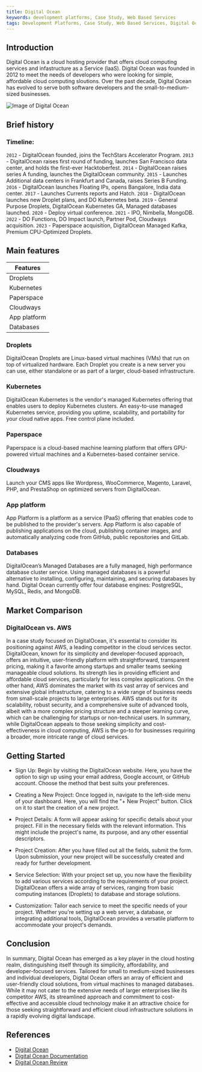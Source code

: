 ```yaml
---
title: Digital Ocean
keywords: development platforms, Case Study, Web Based Services
tags: Development Platforms, Case Study, Web Based Services, Digital Ocean
---
```


## Introduction

Digital Ocean is a cloud hosting provider that offers cloud computing services and infastructure as a Service (laaS).
Digital Ocean was founded in 2012 to meet the needs of developers who were looking for simple, affordable cloud computing sloutions. Over the past decade, Digital Ocean has evolved to serve both software developers and the small-to-medium-sized businesses.

![Image of Digital Ocean](https://upload.wikimedia.org/wikipedia/commons/thumb/f/ff/DigitalOcean_logo.svg/1200px-DigitalOcean_logo.svg.png)

## Brief history

### Timeline:

`2012` - DigitalOcean founded, joins the TechStars Accelerator Program.
`2013` - DigitalOcean raises first round of funding, launches San Francisco data center, and holds the first-ever Hacktoberfest.
`2014` - DigitalOcean raises series A funding, launches the DigitalOcean community.
`2015` - Launches Additional data centers in Frankfurt and Canada, raises Series B Funding.
`2016` - DigitalOcean launches Floating IPs, opens Bangalore, India data center.
`2017` - Launches Currents reports and Hatch.
`2018` - DigitalOcean launches new Droplet plans, and DO Kubernetes beta.
`2019` - General Purpose Droplets, DigitalOcean Kubernetes GA, Managed databases launched.
`2020` - Deploy virtual conference.
`2021` - IPO, Nimbella, MongoDB.
`2022` - DO Functions, DO Impact launch, Partner Pod, Cloudways acquisition.
`2023` - Paperspace acquisition, DigitalOcean Managed Kafka, Premium CPU-Optimized Droplets.

## Main features

| Features     |
| ------------ |
| Droplets     |
| Kubernetes   |
| Paperspace   |
| Cloudways    |
| App platform |
| Databases    |

### Droplets

DigitalOcean Droplets are Linux-based virtual machines (VMs) that run on top of virtualized hardware. Each Droplet you create is a new server you can use, either standalone or as part of a larger, cloud-based infrastructure.

### Kubernetes

DigitalOcean Kubernetes is the vendor's managed Kubernetes offering that enables users to deploy Kubernetes clusters. An easy-to-use managed Kubernetes service, providing you uptime, scalability, and portability for your cloud native apps. Free control plane included.

### Paperspace

Paperspace is a cloud-based machine learning platform that offers GPU-powered virtual machines and a Kubernetes-based container service.

### Cloudways

Launch your CMS apps like Wordpress, WooCommerce, Magento, Laravel, PHP, and PrestaShop on optimized servers from DigitalOcean.

### App platform

App Platform is a platform as a service (PaaS) offering that enables code to be published to the provider's servers. App Platform is also capable of publishing applications on the cloud, publishing container images, and automatically analyzing code from GitHub, public repositories and GitLab.

### Databases

DigitalOcean’s Managed Databases are a fully managed, high performance database cluster service. Using managed databases is a powerful alternative to installing, configuring, maintaining, and securing databases by hand. Digital Ocean currently offer four database engines: PostgreSQL, MySQL, Redis, and MongoDB.

## Market Comparison

### DigitalOcean vs. AWS

In a case study focused on DigitalOcean, it's essential to consider its positioning against AWS, a leading competitor in the cloud services sector. DigitalOcean, known for its simplicity and developer-focused approach, offers an intuitive, user-friendly platform with straightforward, transparent pricing, making it a favorite among startups and smaller teams seeking manageable cloud solutions. Its strength lies in providing efficient and affordable cloud services, particularly for less complex applications. On the other hand, AWS dominates the market with its vast array of services and extensive global infrastructure, catering to a wide range of business needs from small-scale projects to large enterprises. AWS stands out for its scalability, robust security, and a comprehensive suite of advanced tools, albeit with a more complex pricing structure and a steeper learning curve, which can be challenging for startups or non-technical users. In summary, while DigitalOcean appeals to those seeking simplicity and cost-effectiveness in cloud computing, AWS is the go-to for businesses requiring a broader, more intricate range of cloud services.

## Getting Started

- Sign Up: Begin by visiting the DigitalOcean website. Here, you have the option to sign up using your email address, Google account, or GitHub account. Choose the method that best suits your preferences.

- Creating a New Project: Once logged in, navigate to the left-side menu of your dashboard. Here, you will find the "+ New Project" button. Click on it to start the creation of a new project.
- Project Details: A form will appear asking for specific details about your project. Fill in the necessary fields with the relevant information. This might include the project's name, its purpose, and any other essential descriptors.
- Project Creation: After you have filled out all the fields, submit the form. Upon submission, your new project will be successfully created and ready for further development.

- Service Selection: With your project set up, you now have the flexibility to add various services according to the requirements of your project. DigitalOcean offers a wide array of services, ranging from basic computing instances (Droplets) to database and storage solutions.
- Customization: Tailor each service to meet the specific needs of your project. Whether you're setting up a web server, a database, or integrating additional tools, DigitalOcean provides a versatile platform to accommodate your project's demands.

## Conclusion

In summary, Digital Ocean has emerged as a key player in the cloud hosting realm, distinguishing itself through its simplicity, affordability, and developer-focused services. Tailored for small to medium-sized businesses and individual developers, Digital Ocean offers an array of efficient and user-friendly cloud solutions, from virtual machines to managed databases. While it may not cater to the extensive needs of larger enterprises like its competitor AWS, its streamlined approach and commitment to cost-effective and accessible cloud technology make it an attractive choice for those seeking straightforward and efficient cloud infrastructure solutions in a rapidly evolving digital landscape.

## References

- [Digital Ocean](https://www.digitalocean.com/about)
- [Digital Ocean Documentation](https://docs.digitalocean.com/products/)
- [Digital Ocean Review](https://aloa.co/blog/digital-ocean)
